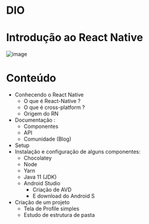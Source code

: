 # DIO
# Introdução ao React Native

![image](https://user-images.githubusercontent.com/89097806/175793274-b347a9fc-a6c8-4e25-944f-f05575432460.png)

# Conteúdo
- Conhecendo o React Native
  - O que é React-Native ?
  - O que é cross-platform ?
  - Origem do RN
- Documentação :
  - Componentes
  - API
  - Comunidade (Blog)
 - Setup
  - Instalação e configuração de alguns componentes:
    - Chocolatey
    - Node
    - Yarn
    - Java 11 (JDK)
    - Android Studio
      - Criação de AVD
      - E download do Android S
- Criação de um projeto
  - Tela de Profile simples
  - Estudo de estrutura de pasta

